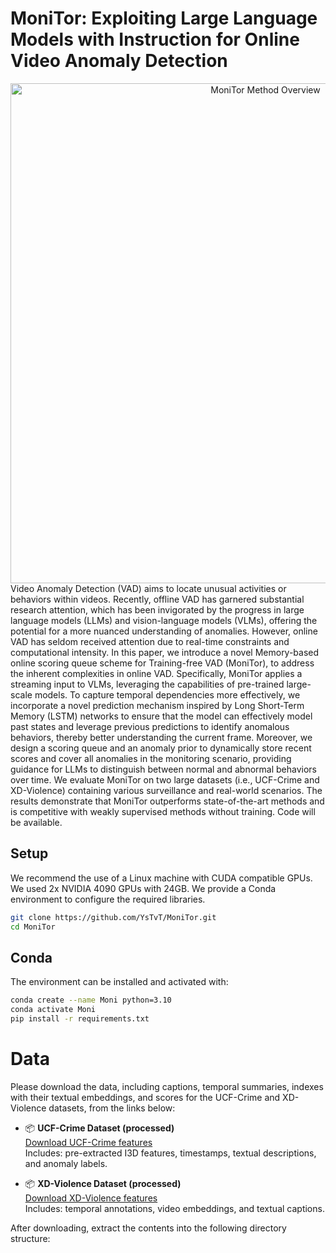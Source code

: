 # MoniTor: Exploiting Large Language Models with Instruction for Online Video Anomaly Detection
<div align="center">
  <img src="https://github.com/user-attachments/assets/4fa0a527-8a79-4778-a62f-beab0a5f94b5" alt="MoniTor Method Overview" width="800">
</div>
Video Anomaly Detection (VAD) aims to locate unusual activities or behaviors within videos. Recently, offline VAD has garnered substantial research attention, which has been invigorated by the progress in large language models (LLMs) and vision-language models (VLMs), offering the potential for a more nuanced understanding of anomalies. 
However, online VAD has seldom received attention due to real-time constraints and computational intensity. 
In this paper, we introduce a novel Memory-based online scoring queue scheme for Training-free VAD (MoniTor), to address the inherent complexities in online VAD. 
Specifically, MoniTor applies a streaming input to VLMs, leveraging the capabilities of pre-trained large-scale models. 
To capture temporal dependencies more effectively, we incorporate a novel prediction mechanism inspired by Long Short-Term Memory (LSTM) networks to ensure that the model can effectively model past states and leverage previous predictions to identify anomalous behaviors, thereby better understanding the current frame. 
Moreover, we design a scoring queue and an anomaly prior to dynamically store recent scores and cover all anomalies in the monitoring scenario, providing guidance for LLMs to distinguish between normal and abnormal behaviors over time.
We evaluate MoniTor on two large datasets (i.e., UCF-Crime and XD-Violence) containing various surveillance and real-world scenarios. 
The results demonstrate that MoniTor outperforms state-of-the-art methods and is competitive with weakly supervised methods without training. Code will be available.

## Setup

We recommend the use of a Linux machine with CUDA compatible GPUs. We used 2x NVIDIA 4090 GPUs with 24GB. We provide a Conda environment to configure the required libraries.

```bash
git clone https://github.com/YsTvT/MoniTor.git
cd MoniTor
```

## Conda

The environment can be installed and activated with:

```bash
conda create --name Moni python=3.10
conda activate Moni
pip install -r requirements.txt
```
# Data

Please download the data, including captions, temporal summaries, indexes with their textual embeddings, and scores for the UCF-Crime and XD-Violence datasets, from the links below:

- 📦 **UCF-Crime Dataset (processed)**  
  [Download UCF-Crime features](https://drive.google.com/file/d/1_7juCgOoWjQruyH3S8_FBqajuRaORmnV/view)  
  Includes: pre-extracted I3D features, timestamps, textual descriptions, and anomaly labels.

- 📦 **XD-Violence Dataset (processed)**  
  [Download XD-Violence features](https://drive.google.com/file/d/1yzDP1lVwPlA_BS2N5Byr1PcaazBklfkI/view)  
  Includes: temporal annotations, video embeddings, and textual captions.

After downloading, extract the contents into the following directory structure:

